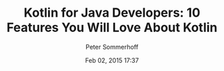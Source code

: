 ---
title: 'Kotlin for Java Developers: 10 Features You Will Love About Kotlin'
url: http://petersommerhoff.com/dev/kotlin/kotlin-for-java-devs/
categories:
    - Kotlin
author: Peter Sommerhoff
date: Feb 02, 2015 17:37
---